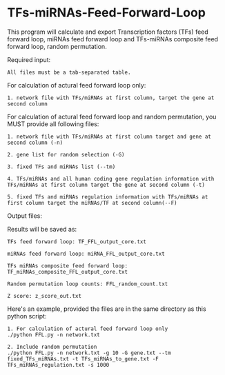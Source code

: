# TFs-miRNAs-Feed-Forward-Loop

This program will calculate and export Transcription factors (TFs) feed forward loop, miRNAs 
feed forward loop and TFs-miRNAs composite feed forward loop, random permutation.

Required input:

    All files must be a tab-separated table.

For calculation of actural feed forward loop only:
    
    1. network file with TFs/miRNAs at first column, target the gene at second column
  
For calculation of actural feed forward loop and random permutation, you MUST provide all following files:

    1. network file with TFs/miRNAs at first column target and gene at second column (-n)
  
    2. gene list for random selection (-G)
  
    3. fixed TFs and miRNAs list (--tm)
  
    4. TFs/miRNAs and all human coding gene regulation information with TFs/miRNAs at first column target the gene at second column (-t)
  
    5. fixed TFs and miRNAs regulation information with TFs/miRNAs at first column target the miRNAs/TF at second column(--F)

Output files:

  Results will be saved as:

    TFs feed forward loop: TF_FFL_output_core.txt

    miRNAs feed forward loop: miRNA_FFL_output_core.txt

    TFs miRNAs composite feed forward loop: TF_miRNAs_composite_FFL_output_core.txt

    Random permutation loop counts: FFL_random_count.txt

    Z score: z_score_out.txt

Here's an example, provided the files are in the same directory as this python script:

    1. For calculation of actural feed forward loop only
    ./python FFL.py -n network.txt 

    2. Include random permutation
    ./python FFL.py -n network.txt -g 10 -G gene.txt --tm fixed_TFs_miRNAs.txt -t TFs_miRNAs_to_gene.txt -F TFs_miRNAs_regulation.txt -s 1000
